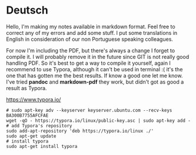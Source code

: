 # Deutsch

Hello, I'm making my notes available in markdown format.
Feel free to correct any of my errors and add some stuff.
I put some translations in English in consideration of our non Portuguese speaking colleagues.

For now I'm including the PDF, but there's always a change I forget to compile it. I will probably remove it in the future since GIT is not really good handling PDF. So it's best to get a way to compile it yourself, again I recommend to use Typora, although it can't be used in terminal :(  it's the one that has gotten me the best results. If know a good one let me know. I've tried **pandoc** and **markdown-pdf** they work, but didn't got as good a result as Typora.

https://www.typora.io/
```
# sudo apt-key adv --keyserver keyserver.ubuntu.com --recv-keys BA300B7755AFCFAE
wget -qO - https://typora.io/linux/public-key.asc | sudo apt-key add -
# add Typora's repository
sudo add-apt-repository 'deb https://typora.io/linux ./'
sudo apt-get update
# install typora
sudo apt-get install typora
```
